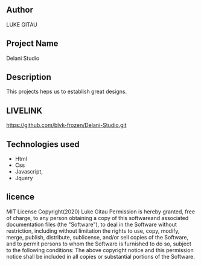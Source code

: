 ## Author
LUKE GITAU 
## Project Name
Delani Studio
## Description
This projects heps us to establish great designs.
## LIVELINK
https://github.com/blvk-frozen/Delani-Studio.git
## Technologies used
- Html
- Css
- Javascript,
- Jquery 
## licence
MIT License Copyright(2020) Luke Gitau Permission is hereby granted, free of charge, to any person obtaining a copy of this softwareand associated documentation files (the "Software"), to deal in the Software without restriction, including without limitation the rights to use, copy, modify, merge, publish, distribute, sublicense, and/or sell copies of the Software, and to permit persons to whom the Software is furnished to do so, subject to the following conditions: The above copyright notice and this permission notice shall be included in all copies or substantial portions of the Software. 